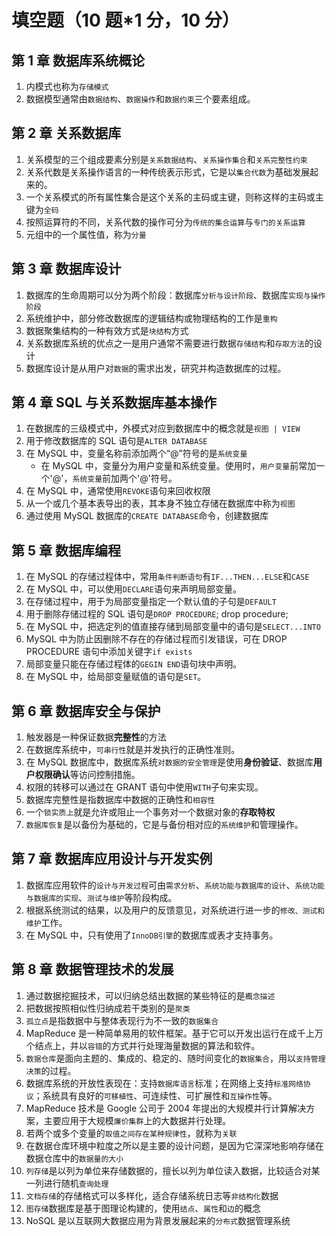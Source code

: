 # 填空题（10 题\*1 分，10 分）

## 第 1 章 数据库系统概论

1. 内模式也称为`存储模式`
2. 数据模型通常由`数据结构`、`数据操作`和`数据约束`三个要素组成。

## 第 2 章 关系数据库

1. 关系模型的三个组成要素分别是`关系数据结构`、`关系操作集合`和`关系完整性约束`
2. 关系代数是关系操作语言的一种传统表示形式，它是以`集合代数`为基础发展起来的。
3. 一个关系模式的所有属性集合是这个关系的主码或主键，则称这样的主码或主键为`全码`
4. 按照运算符的不同，关系代数的操作可分为`传统的集合运算`与`专门的关系运算`
5. 元组中的一个属性值，称为`分量`

## 第 3 章 数据库设计

1. 数据库的生命周期可以分为两个阶段：数据库`分析与设计阶段`、数据库`实现与操作阶段`
2. 系统维护中，部分修改数据库的逻辑结构或物理结构的工作是`重构`
3. 数据聚集结构的一种有效方式是`块结构`方式
4. 关系数据库系统的优点之一是用户通常不需要进行数据`存储结构`和`存取方法`的设计
5. 数据库设计是从用户对`数据`的需求出发，研究并构造数据库的过程。

## 第 4 章 SQL 与关系数据库基本操作

1. 在数据库的三级模式中，外模式对应到数据库中的概念就是`视图 | VIEW`
2. 用于修改数据库的 SQL 语句是`ALTER DATABASE`
3. 在 MySQL 中，变量名称前添加两个“@”符号的是`系统变量`
   - 在 MySQL 中，变量分为用户变量和系统变量。使用时，`用户变量`前常加一个'@'，`系统变量`前加两个'@'符号。
4. 在 MySQL 中，通常使用`REVOKE`语句来回收权限
5. 从一个或几个基本表导出的表，其本身不独立存储在数据库中称为`视图`
6. 通过使用 MySQL 数据库的`CREATE DATABASE`命令，创建数据库

## 第 5 章 数据库编程

1. 在 MySQL 的存储过程体中，常用`条件判断语句`有`IF...THEN...ELSE`和`CASE`
2. 在 MySQL 中，可以使用`DECLARE`语句来声明局部变量。
3. 在存储过程中，用于为局部变量指定一个默认值的子句是`DEFAULT`
4. 用于删除存储过程的 SQL 语句是`DROP PROCEDURE`; drop procedure;
5. 在 MySQL 中，把选定列的值直接存储到局部变量中的语句是`SELECT...INTO`
6. MySQL 中为防止因删除不存在的存储过程而引发错误，可在 DROP PROCEDURE 语句中添加关键字`if exists`
7. 局部变量只能在存储过程体的`GEGIN END`语句块中声明。
8. 在 MySQL 中，给局部变量赋值的语句是`SET`。

## 第 6 章 数据库安全与保护

1. 触发器是一种保证数据**完整性**的方法
2. 在数据库系统中，`可串行性`就是并发执行的正确性准则。
3. 在 MySQL 数据库中，数据库系统`对数据的安全管理`是使用**身份验证**、数据库**用户权限确认**等访问控制措施。
4. 权限的转移可以通过在 GRANT 语句中使用`WITH`子句来实现。
5. 数据库完整性是指数据库中数据的正确性和`相容性`
6. 一个`锁实质上`就是允许或阻止一个事务对一个数据对象的**存取特权**
7. `数据库恢复`是以备份为基础的，它是与备份相对应的`系统维护`和管理操作。

## 第 7 章 数据库应用设计与开发实例

1. 数据库应用软件的`设计与开发过程`可由`需求分析`、`系统功能与数据库的设计`、`系统功能与数据库的实现`、`测试与维护`等阶段构成。
2. 根据系统测试的结果，以及用户的反馈意见，对系统进行进一步的`修改、测试和维护`工作。
3. 在 MySQL 中，只有使用了`InnoDB引擎`的数据库或表才支持事务。

## 第 8 章 数据管理技术的发展

1. 通过数据挖掘技术，可以归纳总结出数据的某些特征的是`概念描述`
2. 把数据按照相似性归纳成若干类别的是`聚类`
3. `孤立点`是指数据中与整体表现行为不一致的`数据集合`
4. MapReduce 是一种简单易用的软件框架。基于它可以开发出运行在成千上万个结点上，并以`容错`的方式并行处理海量数据的算法和软件。
5. `数据仓库`是面向主题的、集成的、稳定的、随时间变化的`数据集合`，用以`支持管理决策`的过程。
6. 数据库系统的开放性表现在：支持`数据库语言`标准；在网络上支持`标准网络协议`；系统具有良好的`可移植性`、可连续性、可扩展性和`互操作性`等。
7. MapReduce 技术是 Google 公司于 2004 年提出的大规模并行计算解决方案，主要应用于大规模`廉价集群`上的大数据并行处理。
8. 若两个或多个变量的`取值之间存在某种规律性`，就称为`关联`
9. 在数据仓库环境中粒度之所以是主要的设计问题，是因为它深深地影响存储在数据仓库中的`数据量的大小`
10. `列存储`是以列为单位来存储数据的，擅长以列为单位读入数据，比较适合对某一列进行随机`查询处理`
11. `文档存储`的存储格式可以多样化，适合存储系统日志等`非结构化`数据
12. `图存储`数据库是基于图理论构建的，使用`结点`、`属性`和`边`的概念
13. NoSQL 是以互联网大数据应用为背景发展起来的`分布式`数据管理系统
